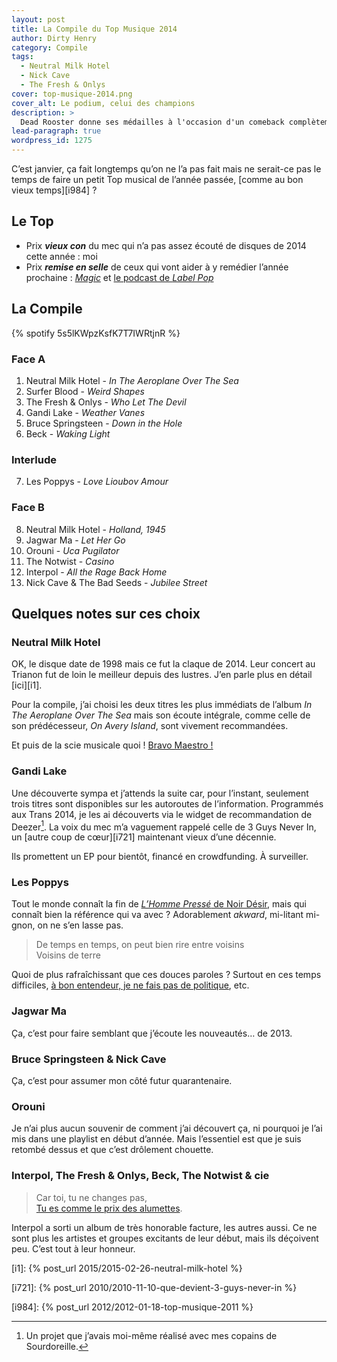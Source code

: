 ```yaml
---
layout: post
title: La Compile du Top Musique 2014
author: Dirty Henry
category: Compile
tags:
  - Neutral Milk Hotel
  - Nick Cave
  - The Fresh & Onlys
cover: top-musique-2014.png
cover_alt: Le podium, celui des champions
description: >
  Dead Rooster donne ses médailles à l'occasion d'un comeback complètement 2.0 !
lead-paragraph: true
wordpress_id: 1275
---
```


C’est janvier, ça fait longtemps qu’on ne l’a pas fait mais ne serait-ce pas le
temps de faire un petit Top musical de l’année passée, [comme au bon vieux
temps][i984] ?

## Le Top

- Prix **_vieux con_** du mec qui n’a pas assez écouté de disques de 2014 cette
  année : moi
- Prix **_remise en selle_** de ceux qui vont aider à y remédier l’année
  prochaine : [_Magic_][1] et [le podcast de _Label Pop_][2]

## La Compile

{% spotify 5s5lKWpzKsfK7T7IWRtjnR %}

### Face A

1. Neutral Milk Hotel - _In The Aeroplane Over The Sea_
2. Surfer Blood - _Weird Shapes_
3. The Fresh & Onlys - _Who Let The Devil_
4. Gandi Lake - _Weather Vanes_
5. Bruce Springsteen - _Down in the Hole_
6. Beck - _Waking Light_

### Interlude

7. Les Poppys - _Love Lioubov Amour_

### Face B

8. Neutral Milk Hotel - _Holland, 1945_
9. Jagwar Ma - _Let Her Go_
10. Orouni - _Uca Pugilator_
11. The Notwist - _Casino_
12. Interpol - _All the Rage Back Home_
13. Nick Cave & The Bad Seeds - _Jubilee Street_

## Quelques notes sur ces choix

### Neutral Milk Hotel

OK, le disque date de 1998 mais ce fut la claque de 2014. Leur concert au
Trianon fut de loin le meilleur depuis des lustres. J’en parle plus en détail
[ici][i1].

Pour la compile, j’ai choisi les deux titres les plus immédiats de l’album _In
The Aeroplane Over The Sea_ mais son écoute intégrale, comme celle de son
prédécesseur, _On Avery Island_, sont vivement recommandées.

Et puis de la scie musicale quoi ! [Bravo Maestro !][3]

### Gandi Lake

Une découverte sympa et j’attends la suite car, pour l’instant, seulement trois
titres sont disponibles sur les autoroutes de l’information. Programmés aux
Trans 2014, je les ai découverts via le widget de recommandation de Deezer[^1].
La voix du mec m’a vaguement rappelé celle de 3 Guys Never In, un [autre coup de
cœur][i721] maintenant vieux d’une décennie.

Ils promettent un EP pour bientôt, financé en crowdfunding. À surveiller.

### Les Poppys

Tout le monde connaît la fin de [_L’Homme Pressé_ de Noir Désir][4], mais qui
connaît bien la référence qui va avec ? Adorablement _akward_, mi-litant
mi-gnon, on ne s’en lasse pas.

> De temps en temps, on peut bien rire entre voisins  
> Voisins de terre

Quoi de plus rafraîchissant que ces douces paroles ? Surtout en ces temps
difficiles, [à bon entendeur, je ne fais pas de politique][5], etc.

### Jagwar Ma

Ça, c’est pour faire semblant que j’écoute les nouveautés… de 2013.

### Bruce Springsteen & Nick Cave

Ça, c’est pour assumer mon côté futur quarantenaire.

### Orouni

Je n’ai plus aucun souvenir de comment j’ai découvert ça, ni pourquoi je l’ai
mis dans une playlist en début d’année. Mais l’essentiel est que je suis retombé
dessus et que c’est drôlement chouette.

### Interpol, The Fresh & Onlys, Beck, The Notwist & cie

> Car toi, tu ne changes pas,  
> [Tu es comme le prix des alumettes][6].

Interpol a sorti un album de très honorable facture, les autres aussi. Ce ne
sont plus les artistes et groupes excitants de leur début, mais ils déçoivent
peu. C’est tout à leur honneur.

[^1]: Un projet que j’avais moi-même réalisé avec mes copains de Sourdoreille.

[1]: https://www.magicrpm.com/ "Site du magazine Magic Revue Pop Moderne"
[2]:
  https://www.francemusique.fr/emissions/label-pop
  "Site de l'émission Label Pop"
[3]: https://youtu.be/RQeLeRMRrTM "Scie musicale dans la Classe Américaine"
[4]:
  https://youtu.be/by1RRP9wa_Y?t=209
  "Final de 'L’Homme Pressé' de Noir Désir"
[5]:
  https://www.dailymotion.com/video/x6gron?start=577
  "Extrait de Merci le Foot, avec Edouard Baer"
[6]: https://youtu.be/n8x1T_-XfMY "Le prix des alumettes - Stone et Charden"

[i1]: {% post_url 2015/2015-02-26-neutral-milk-hotel %}

[i721]: {% post_url 2010/2010-11-10-que-devient-3-guys-never-in %}

[i984]: {% post_url 2012/2012-01-18-top-musique-2011 %}

